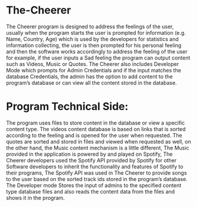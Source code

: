 # The-Cheerer
The Cheerer program is designed to address the feelings of the user, usually when the program starts the user is prompted for information (e.g. Name, Country, Age) which is used by the developers for statistics and information collecting, the user is then prompted for his personal feeling and then the software works accordingly to address the feeling of the user for example, if the user inputs a Sad feeling the program can output content such as Videos, Music or Quotes. The Cheerer also includes Developer Mode which prompts for Admin Credentials and if the input matches the database Credentials, the admin has the option to add content to the program’s database or can view all the content stored in the database.

# Program Technical Side:
The program uses files to store content in the database or view a specific content type. The videos content database is based on links that is sorted according to the feeling and is opened for the user when requested. The quotes are sorted and stored in files and  viewed when requested as well, on the other hand, the Music content mechanism is a little different, The Music provided in the application is powered by and played on Spotify, The Cheerer developers used the Spotify API provided by Spotify for other Software developers to inherit the functionality and features of Spotify to their programs, The Spotify API was used in The Cheerer to provide songs to the user based on the sorted track ids stored in the program’s database. The Developer mode Stores the input of admins to the specified content type database files and also reads the content data from the files and shows it in the program.
